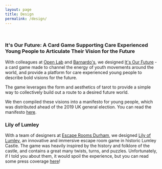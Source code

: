 ```yaml
---
layout: page
title: Design
permalink: /design/
---
```

<br/>

### It's Our Future: A Card Game Supporting Care Experienced Young People to Articulate Their Vision for the Future

With colleagues at [Open Lab](https://openlab.ncl.ac.uk/) and [Barnardo's](https://www.barnardos.org.uk/its-our-future), we designed [It's Our Future](https://openlab.ncl.ac.uk/research/it%E2%80%99s-our-future-putting-young-people-at-the-centre-of-building-their-future/) - a card game made to channel the energy of youth movements around the world, and provide a platform for care experienced young people to describe bold visions for the future.

The game leverages the form and aesthetics of tarot to provide a simple way to collectively build out a route to a desired future world.

We then compiled these visions into a manifesto for young people, which was distributed ahead of the 2019 UK general election. You can read the manifesto [here](https://www.barnardos.org.uk/sites/default/files/uploads/%23ItsOurFuture%20-%20Let%27s%20build%20it%20together_1.pdf).

### Lily of Lumley

With a team of designers at [Escape Rooms Durham](https://www.escapedurham.co.uk/), we designed [Lily of Lumley](https://www.escapedurham.co.uk/lilyoflumley), an innovative and immersive escape room game in historic Lumley Castle. The game was heavily inspired by the history and folklore of the castle, and contains a great many twists, turns, and puzzles. Unfortunately, if I told you about them, it would spoil the experience, but you can read some press coverage [here](https://www.chroniclelive.co.uk/whats-on/whats-on-news/look-inside-lumley-castle-escape-15819793)!
